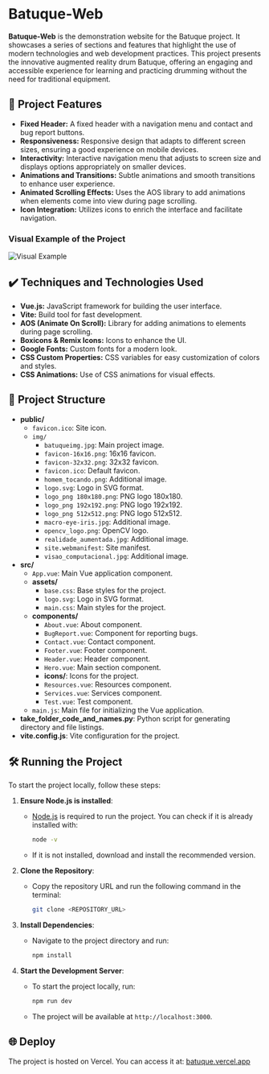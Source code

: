 # Batuque-Web

**Batuque-Web** is the demonstration website for the Batuque project. It showcases a series of sections and features that highlight the use of modern technologies and web development practices. This project presents the innovative augmented reality drum Batuque, offering an engaging and accessible experience for learning and practicing drumming without the need for traditional equipment.

## 🔨 Project Features

- **Fixed Header:** A fixed header with a navigation menu and contact and bug report buttons.
- **Responsiveness:** Responsive design that adapts to different screen sizes, ensuring a good experience on mobile devices.
- **Interactivity:** Interactive navigation menu that adjusts to screen size and displays options appropriately on smaller devices.
- **Animations and Transitions:** Subtle animations and smooth transitions to enhance user experience.
- **Animated Scrolling Effects:** Uses the AOS library to add animations when elements come into view during page scrolling.
- **Icon Integration:** Utilizes icons to enrich the interface and facilitate navigation.

### Visual Example of the Project
![Visual Example](https://github.com/user-attachments/assets/1479893c-f58b-433b-96f6-7fdcc1fd14be)

## ✔️ Techniques and Technologies Used

- **Vue.js:** JavaScript framework for building the user interface.
- **Vite:** Build tool for fast development.
- **AOS (Animate On Scroll):** Library for adding animations to elements during page scrolling.
- **Boxicons & Remix Icons:** Icons to enhance the UI.
- **Google Fonts:** Custom fonts for a modern look.
- **CSS Custom Properties:** CSS variables for easy customization of colors and styles.
- **CSS Animations:** Use of CSS animations for visual effects.

## 📁 Project Structure

- **public/**
    - `favicon.ico`: Site icon.
    - `img/`
        - `batuqueimg.jpg`: Main project image.
        - `favicon-16x16.png`: 16x16 favicon.
        - `favicon-32x32.png`: 32x32 favicon.
        - `favicon.ico`: Default favicon.
        - `homem_tocando.png`: Additional image.
        - `logo.svg`: Logo in SVG format.
        - `logo_png 180x180.png`: PNG logo 180x180.
        - `logo_png 192x192.png`: PNG logo 192x192.
        - `logo_png 512x512.png`: PNG logo 512x512.
        - `macro-eye-iris.jpg`: Additional image.
        - `opencv_logo.png`: OpenCV logo.
        - `realidade_aumentada.jpg`: Additional image.
        - `site.webmanifest`: Site manifest.
        - `visao_computacional.jpg`: Additional image.
- **src/**
    - `App.vue`: Main Vue application component.
    - **assets/**
        - `base.css`: Base styles for the project.
        - `logo.svg`: Logo in SVG format.
        - `main.css`: Main styles for the project.
    - **components/**
        - `About.vue`: About component.
        - `BugReport.vue`: Component for reporting bugs.
        - `Contact.vue`: Contact component.
        - `Footer.vue`: Footer component.
        - `Header.vue`: Header component.
        - `Hero.vue`: Main section component.
        - **icons/**: Icons for the project.
        - `Resources.vue`: Resources component.
        - `Services.vue`: Services component.
        - `Test.vue`: Test component.
    - `main.js`: Main file for initializing the Vue application.
- **take_folder_code_and_names.py**: Python script for generating directory and file listings.
- **vite.config.js**: Vite configuration for the project.

## 🛠️ Running the Project

To start the project locally, follow these steps:

1. **Ensure Node.js is installed**:
    - [Node.js](https://nodejs.org/) is required to run the project. You can check if it is already installed with:
      ```bash
      node -v
      ```
    - If it is not installed, download and install the recommended version.

2. **Clone the Repository**:
    - Copy the repository URL and run the following command in the terminal:
      ```bash
      git clone <REPOSITORY_URL>
      ```

3. **Install Dependencies**:
    - Navigate to the project directory and run:
      ```bash
      npm install
      ```

4. **Start the Development Server**:
    - To start the project locally, run:
      ```bash
      npm run dev
      ```
    - The project will be available at `http://localhost:3000`.

## 🌐 Deploy

The project is hosted on Vercel. You can access it at: [batuque.vercel.app](https://batuque.vercel.app)
